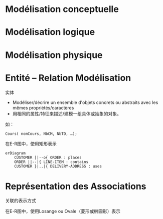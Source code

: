 # Modélisation conceptuelle

# Modélisation logique

# Modélisation physique

# Entité – Relation Modélisation
 实体

- Modéliser/décrire un ensemble d'objets concrets ou abstraits avec les mêmes propriétés/caractères
- 用相同的属性/特征来描述/建模一组具体或抽象的对象。

如：
```sql
Cours( nomCours, NbCM, NbTD, …);
```

在E-R图中，使用矩形表示

```mermaid
erDiagram
    CUSTOMER ||--o{ ORDER : places
    ORDER ||--|{ LINE-ITEM : contains
    CUSTOMER }|..|{ DELIVERY-ADDRESS : uses
```

# Représentation des Associations
关联的表示方式

在E-R图中，使用Losange ou Ovale（菱形或椭圆形）表示